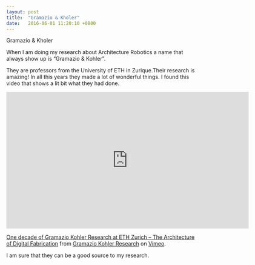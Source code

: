 ```yaml
---
layout: post
title:  "Gramazio & Kholer"
date:   2016-06-01 11:20:10 +0800
---
```

Gramazio & Kholer

When I am doing my research about Architecture Robotics a name that always show up is “Gramazio & Kohler”.

They are professors from the University of ETH in Zurique.Their research is amazing! In all this years they made a lot of wonderful things. I found this video that shows a lit bit what they had done. 

<iframe src="https://player.vimeo.com/video/149328392" width="640" height="360" frameborder="0" webkitallowfullscreen mozallowfullscreen allowfullscreen></iframe>
<p><a href="https://vimeo.com/149328392">One decade of Gramazio Kohler Research at ETH Zurich &ndash; The Architecture of Digital Fabrication</a> from <a href="https://vimeo.com/user14316338">Gramazio Kohler Research</a> on <a href="https://vimeo.com">Vimeo</a>.</p>

I am sure that they can be a good source to my research.
